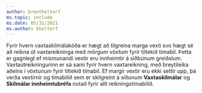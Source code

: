```yaml
---
author: brentholtorf
ms.topic: include
ms.date: 05/31/2021
ms.author: bholtorf
---
```

Fyrir hvern vaxtaskilmálakóða er hægt að tilgreina marga vexti svo hægt sé að reikna út vaxtareikninga með mörgum vöxtum fyrir tiltekið tímabil. Þetta er gagnlegt ef mismunandi vextir eru innheimtir á síðbúnum greiðslum. Vaxtaútreikningurinn er sá sami fyrir hvern vaxtareikning, með breytileika aðeins í vöxtunum fyrir tiltekið tímabil. Ef margir vextir eru ekki settir upp, þá verða vextirnir og tímabilið sem er skilgreint á síðunum **Vaxtaskilmálar** og **Skilmálar innheimtubréfa** notað fyrir allt reikningstímabilið.